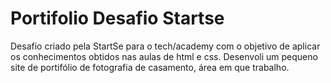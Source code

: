 # Portifolio Desafio Startse
 Desafio criado pela StartSe para o tech/academy com o objetivo de aplicar os conhecimentos obtidos nas aulas de html e css. 
 Desenvoli um pequeno site de portifólio de fotografia de casamento, área em que trabalho. 
